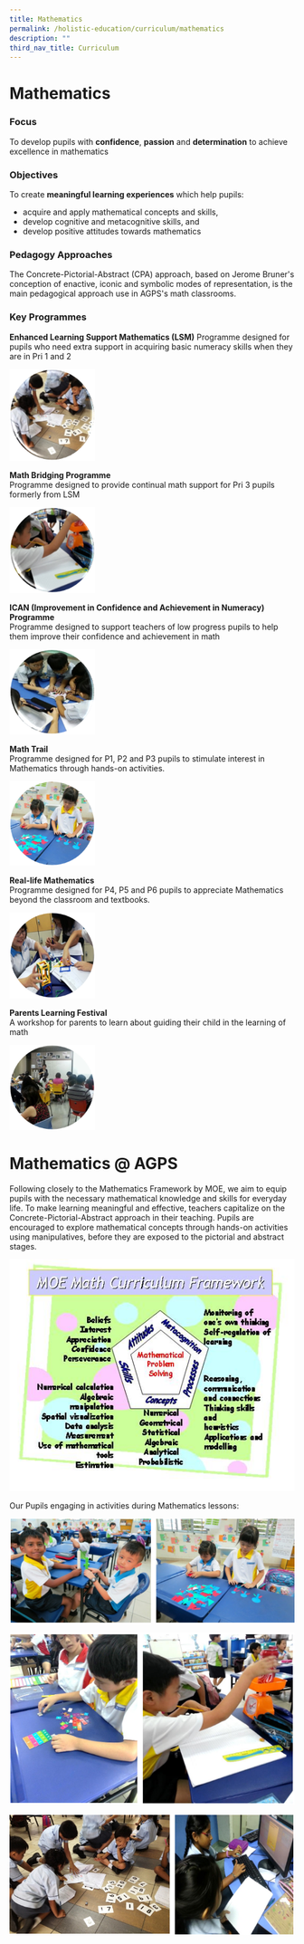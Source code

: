 ```yaml
---
title: Mathematics
permalink: /holistic-education/curriculum/mathematics
description: ""
third_nav_title: Curriculum
---
```

Mathematics
===========

### Focus

To develop pupils with **confidence**, **passion** and **determination** to achieve excellence in mathematics

  

### Objectives

To create **meaningful learning experiences** which help pupils:

*   acquire and apply mathematical concepts and skills,
*   develop cognitive and metacognitive skills, and
*   develop positive attitudes towards mathematics

  

### Pedagogy Approaches

The Concrete-Pictorial-Abstract (CPA) approach, based on Jerome Bruner's conception of enactive, iconic and symbolic modes of representation, is the main pedagogical approach use in AGPS's math classrooms.

  

### Key Programmes

**Enhanced Learning Support Mathematics (LSM)**
Programme designed for pupils who need extra support in acquiring basic numeracy skills when they are in Pri 1 and 2

<img style="width:30%" src="/images/Enhanced%20Learning%20Support%20Mathematics%20(LSM).png">

<br>

**Math Bridging Programme**  
Programme designed to provide continual math support for Pri 3 pupils formerly from LSM

<img style="width:30%" src="/images/Math%20Bridging%20Programme.png">

<br>

**ICAN (Improvement in Confidence and Achievement in Numeracy) Programme**  
Programme designed to support teachers of low progress pupils to help them improve their confidence and achievement in math

<img style="width:30%" src="/images/Improvement%20in%20Confidence%20and%20Achievement%20in%20Numeracy%20Programme.png">

<br>

**Math Trail**
<br>
Programme designed for P1, P2 and P3 pupils to stimulate interest in Mathematics through hands-on activities.

<img style="width:30%" src="/images/Math%20Trail.png">

<br>

**Real-life Mathematics**
<br>
Programme designed for P4, P5 and P6 pupils to appreciate Mathematics beyond the classroom and textbooks.

<img style="width:30%" src="/images/Real-life%20Mathematics.png">

**Parents Learning Festival**
<br>
A workshop for parents to learn about guiding their child in the learning of math

<img style="width:30%" src="/images/Parents%20Learning%20Festival.png">

Mathematics @ AGPS
==================

Following closely to the Mathematics Framework by MOE, we aim to equip pupils with the necessary mathematical knowledge and skills for everyday life. To make learning meaningful and effective, teachers capitalize on the Concrete-Pictorial-Abstract approach in their teaching. Pupils are encouraged to explore mathematical concepts through hands-on activities using manipulatives, before they are exposed to the pictorial and abstract stages.

![MOE Math Curriculum Framework](/images/MOE%20Math%20Curriculum%20Framework.jpg)

Our Pupils engaging in activities during Mathematics lessons:

![Mathematics Lesson](/images/Mathematics%20Lesson.png)

![Mathematics Lesson](/images/Mathematics%20Lesson2.png)

![Mathematics Lesson](/images/Mathematics%20Lesson3.png)